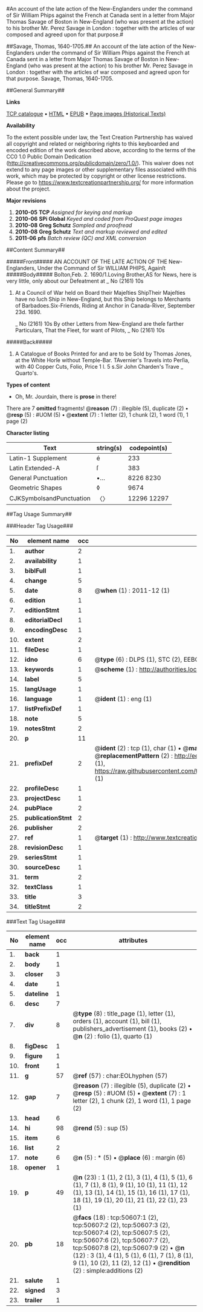 #An account of the late action of the New-Englanders under the command of Sir William Phips against the French at Canada sent in a letter from Major Thomas Savage of Boston in New-England (who was present at the action) to his brother Mr. Perez Savage in London : together with the articles of war composed and agreed upon for that purpose.#

##Savage, Thomas, 1640-1705.##
An account of the late action of the New-Englanders under the command of Sir William Phips against the French at Canada sent in a letter from Major Thomas Savage of Boston in New-England (who was present at the action) to his brother Mr. Perez Savage in London : together with the articles of war composed and agreed upon for that purpose.
Savage, Thomas, 1640-1705.

##General Summary##

**Links**

[TCP catalogue](http://www.ota.ox.ac.uk/tcp/)  • 
[HTML](http://tei.it.ox.ac.uk/tcp/Texts-HTML/free/A62/A62258.html)  • 
[EPUB](http://tei.it.ox.ac.uk/tcp/Texts-EPUB/free/A62/A62258.epub) • 
[Page images (Historical Texts)](https://historicaltexts.jisc.ac.uk/eebo-11902864e)

**Availability**

To the extent possible under law, the Text Creation Partnership has waived all copyright and related or neighboring rights to this keyboarded and encoded edition of the work described above, according to the terms of the CC0 1.0 Public Domain Dedication (http://creativecommons.org/publicdomain/zero/1.0/). This waiver does not extend to any page images or other supplementary files associated with this work, which may be protected by copyright or other license restrictions. Please go to https://www.textcreationpartnership.org/ for more information about the project.

**Major revisions**

1. __2010-05__ __TCP__ *Assigned for keying and markup*
1. __2010-06__ __SPi Global__ *Keyed and coded from ProQuest page images*
1. __2010-08__ __Greg Schutz__ *Sampled and proofread*
1. __2010-08__ __Greg Schutz__ *Text and markup reviewed and edited*
1. __2011-06__ __pfs__ *Batch review (QC) and XML conversion*

##Content Summary##

#####Front#####
AN ACCOUNT OF THE LATE ACTION OF THE New-Englanders, Under the Command of Sir WILLIAM PHIPS, Againſt
#####Body#####
Boſton,Feb. 2. 1690/1.Loving Brother,AS for News, here is very little, only about our Defeatment at 
    _ No (2161) 10s

1. At a Council of War held on Board their Majeſties ShipTheir Majeſties have no ſuch Ship in New-England, but this Ship belongs to Merchants of Barbadoes.Six-Friends, Riding at Anchor in Canada-River, September 23d. 1690.

    _ No (2161) 10s
By other Letters from New-England are theſe farther Particulars, That the Fleet, for want of Pilots,
    _ No (2161) 10s

#####Back#####

1. A Catalogue of Books Printed for and are to be Sold by Thomas Jones, at the White Horſe without Temple-Bar.
TAvernier's Travels into Perſia, with 40 Copper Cuts, Folio, Price 1 l. 5 s.Sir John Charden's Trave
    _ Quarto's.

**Types of content**

  * Oh, Mr. Jourdain, there is **prose** in there!

There are 7 **omitted** fragments! 
 @__reason__ (7) : illegible (5), duplicate (2)  •  @__resp__ (5) : #UOM (5)  •  @__extent__ (7) : 1 letter (2), 1 chunk (2), 1 word (1), 1 page (2)

**Character listing**


|Text|string(s)|codepoint(s)|
|---|---|---|
|Latin-1 Supplement|é|233|
|Latin Extended-A|ſ|383|
|General Punctuation|•…|8226 8230|
|Geometric Shapes|◊|9674|
|CJKSymbolsandPunctuation|〈〉|12296 12297|

##Tag Usage Summary##

###Header Tag Usage###

|No|element name|occ|attributes|
|---|---|---|---|
|1.|__author__|2||
|2.|__availability__|1||
|3.|__biblFull__|1||
|4.|__change__|5||
|5.|__date__|8| @__when__ (1) : 2011-12 (1)|
|6.|__edition__|1||
|7.|__editionStmt__|1||
|8.|__editorialDecl__|1||
|9.|__encodingDesc__|1||
|10.|__extent__|2||
|11.|__fileDesc__|1||
|12.|__idno__|6| @__type__ (6) : DLPS (1), STC (2), EEBO-CITATION (1), OCLC (1), VID (1)|
|13.|__keywords__|1| @__scheme__ (1) : http://authorities.loc.gov/ (1)|
|14.|__label__|5||
|15.|__langUsage__|1||
|16.|__language__|1| @__ident__ (1) : eng (1)|
|17.|__listPrefixDef__|1||
|18.|__note__|5||
|19.|__notesStmt__|2||
|20.|__p__|11||
|21.|__prefixDef__|2| @__ident__ (2) : tcp (1), char (1)  •  @__matchPattern__ (2) : ([0-9\-]+):([0-9IVX]+) (1), (.+) (1)  •  @__replacementPattern__ (2) : http://eebo.chadwyck.com/downloadtiff?vid=$1&page=$2 (1), https://raw.githubusercontent.com/textcreationpartnership/Texts/master/tcpchars.xml#$1 (1)|
|22.|__profileDesc__|1||
|23.|__projectDesc__|1||
|24.|__pubPlace__|2||
|25.|__publicationStmt__|2||
|26.|__publisher__|2||
|27.|__ref__|1| @__target__ (1) : http://www.textcreationpartnership.org/docs/. (1)|
|28.|__revisionDesc__|1||
|29.|__seriesStmt__|1||
|30.|__sourceDesc__|1||
|31.|__term__|2||
|32.|__textClass__|1||
|33.|__title__|3||
|34.|__titleStmt__|2||


###Text Tag Usage###

|No|element name|occ|attributes|
|---|---|---|---|
|1.|__back__|1||
|2.|__body__|1||
|3.|__closer__|3||
|4.|__date__|1||
|5.|__dateline__|1||
|6.|__desc__|7||
|7.|__div__|8| @__type__ (8) : title_page (1), letter (1), orders (1), account (1), bill (1), publishers_advertisement (1), books (2)  •  @__n__ (2) : folio (1), quarto (1)|
|8.|__figDesc__|1||
|9.|__figure__|1||
|10.|__front__|1||
|11.|__g__|57| @__ref__ (57) : char:EOLhyphen (57)|
|12.|__gap__|7| @__reason__ (7) : illegible (5), duplicate (2)  •  @__resp__ (5) : #UOM (5)  •  @__extent__ (7) : 1 letter (2), 1 chunk (2), 1 word (1), 1 page (2)|
|13.|__head__|6||
|14.|__hi__|98| @__rend__ (5) : sup (5)|
|15.|__item__|6||
|16.|__list__|2||
|17.|__note__|6| @__n__ (5) : * (5)  •  @__place__ (6) : margin (6)|
|18.|__opener__|1||
|19.|__p__|49| @__n__ (23) : 1 (1), 2 (1), 3 (1), 4 (1), 5 (1), 6 (1), 7 (1), 8 (1), 9 (1), 10 (1), 11 (1), 12 (1), 13 (1), 14 (1), 15 (1), 16 (1), 17 (1), 18 (1), 19 (1), 20 (1), 21 (1), 22 (1), 23 (1)|
|20.|__pb__|18| @__facs__ (18) : tcp:50607:1 (2), tcp:50607:2 (2), tcp:50607:3 (2), tcp:50607:4 (2), tcp:50607:5 (2), tcp:50607:6 (2), tcp:50607:7 (2), tcp:50607:8 (2), tcp:50607:9 (2)  •  @__n__ (12) : 3 (1), 4 (1), 5 (1), 6 (1), 7 (1), 8 (1), 9 (1), 10 (2), 11 (2), 12 (1)  •  @__rendition__ (2) : simple:additions (2)|
|21.|__salute__|1||
|22.|__signed__|3||
|23.|__trailer__|1||
